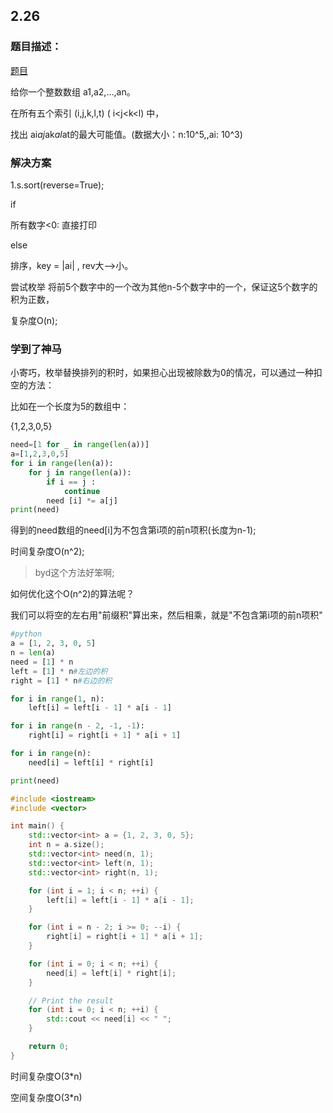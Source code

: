 ## 2.26

### 题目描述：

[题目](https://codeforces.com/contest/1406/problem/B)

给你一个整数数组 a1,a2,…,an。

在所有五个索引 (i,j,k,l,t)  ( i<j<k<l<t>) 中，
 
 找出 ai*aj*ak*al*at的最大可能值。(数据大小：n:10^5,,ai: 10^3)

### 解决方案

1.s.sort(reverse=True);

if 

所有数字<0: 直接打印

else 

排序，key = |ai| , rev大-->小。

尝试枚举 将前5个数字中的一个改为其他n-5个数字中的一个，保证这5个数字的积为正数，


复杂度O(n);

### 学到了神马

小寄巧，枚举替换排列的积时，如果担心出现被除数为0的情况，可以通过一种扣空的方法：

比如在一个长度为5的数组中：

{1,2,3,0,5}

```python
need=[1 for _ in range(len(a))]
a=[1,2,3,0,5]
for i in range(len(a)):
    for j in range(len(a)):
        if i == j :
            continue
        need [i] *= a[j]
print(need)
```

得到的need数组的need[i]为不包含第i项的前n项积(长度为n-1);

时间复杂度O(n^2);

> byd这个方法好笨啊;

如何优化这个O(n^2)的算法呢？

我们可以将空的左右用"前缀积"算出来，然后相乘，就是"不包含第i项的前n项积"

```python
#python
a = [1, 2, 3, 0, 5]
n = len(a)
need = [1] * n
left = [1] * n#左边的积
right = [1] * n#右边的积

for i in range(1, n):
    left[i] = left[i - 1] * a[i - 1]

for i in range(n - 2, -1, -1):
    right[i] = right[i + 1] * a[i + 1]

for i in range(n):
    need[i] = left[i] * right[i]

print(need)

```


```cpp
#include <iostream>
#include <vector>

int main() {
    std::vector<int> a = {1, 2, 3, 0, 5};
    int n = a.size();
    std::vector<int> need(n, 1);
    std::vector<int> left(n, 1);
    std::vector<int> right(n, 1);

    for (int i = 1; i < n; ++i) {
        left[i] = left[i - 1] * a[i - 1];
    }

    for (int i = n - 2; i >= 0; --i) {
        right[i] = right[i + 1] * a[i + 1];
    }

    for (int i = 0; i < n; ++i) {
        need[i] = left[i] * right[i];
    }

    // Print the result
    for (int i = 0; i < n; ++i) {
        std::cout << need[i] << " ";
    }

    return 0;
}
```



时间复杂度O(3*n)

空间复杂度O(3*n)

